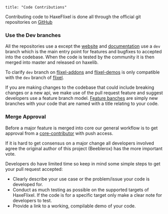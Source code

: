 ```
title: "Code Contributions"
```

Contributing code to HaxeFlixel is done all through the official git repositories on [GitHub](http://www.github.com/haxeflixel) 

### Use the Dev branches

All the repositories use a except the [website](https://github.com/HaxeFlixel/haxeflixel.com) and [documentation](https://github.com/HaxeFlixel/flixel-docs) use a `dev` branch which is the main entry point for features and bugfixes to accepted into the codebase. When the code is tested by the community it is then merged into master and released on haxelib.

To clarify `dev` branch on [flixel-addons](https://github.com/HaxeFlixel/flixel-addons) and [flixel-demos](https://github.com/HaxeFlixel/flixel-demos) is only compatible with the `dev` branch of [flixel](https://github.com/HaxeFlixel/flixel).

If you are making changes to the codebase that could include breaking changes or a new api, we make use of the pull request feature and suggest developers use a feature branch model. [Feature banches](https://www.atlassian.com/git/workflows#!workflow-feature-branch) are simply new branches with your code that are named with a title relating to your code.


### Merge Approval

Before a major feature is merged into core our general workflow is to get approval from a [core-contributor](https://github.com/orgs/HaxeFlixel/members) with push access.

If it is hard to get consensus on a major change all developers involved agree the original author of this project (Beeblerox) has the more important vote.

Developers do have limited time so keep in mind some simple steps to get your pull request accepted:

- Clearly describe your use case or the problem/issue your code is developed for.
- Conduct as much testing as possible on the supported targets of HaxeFlixel. If the code is for a specific target only make a clear note for developers to test.
- Provide a link to a working, compilable demo of your code.
